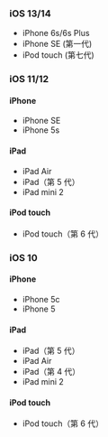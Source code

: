 ### iOS 13/14

- iPhone 6s/6s Plus
- iPhone SE (第一代)
- iPod touch (第七代)

### iOS 11/12

#### iPhone

- iPhone SE
- iPhone 5s

#### iPad

- iPad Air
- iPad（第 5 代）
- iPad mini 2

#### iPod touch

- iPod touch（第 6 代）

### iOS 10

#### iPhone

- iPhone 5c
- iPhone 5

#### iPad

- iPad（第 5 代）
- iPad Air
- iPad（第 4 代）
- iPad mini 2

#### iPod touch

- iPod touch（第 6 代）